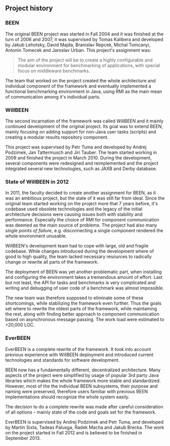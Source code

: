 ## Project history

### BEEN

The original BEEN project was started in Fall 2004 and it was finished at the turn of 2006 and 2007, it was supervised by Tomas Kalibera and developed by Jakub Lehotsky, David Majda, Branislav Repcek, Michal Tomcanyi, Antonin Tomecek and Jaroslav Urban. This project's assignment was:

> The aim of the project will be to create a highly configurable and modular environment
> for benchmarking of applications, with special focus on middleware benchmarks.

The team that worked on the project created the whole architecture and individual component of the framework and eventually implemented a functional benchmarking environment in Java, using RMI as the main mean of communication among it's individual parts.

### WillBEEN

The second incarnation of the framework was called *WillBEEN* and it mainly continued development of the original project. Its goal was to extend BEEN, mainly focusing on adding support for non-Java user tasks (scripts) and creating a modular results repository component. 

This project was supervised by Petr Tuma and developed by Andrej Podzimek, Jan Tattermusch and Jiri Tauber. The team started working in 2009 and finished the project in March 2010. During the development, several components were redesigned and reimplemented and the project integrated several new technologies, such as JAXB and Derby database.

### State of WillBEEN in 2012

In 2011, the faculty decided to create another assignment for BEEN, as it was an ambitious project, but the state of it was still far from ideal. Since the original team started working on the project more that 7 years before, it's codebase used obsolete technologies and the legacy of the initial architecture decisions were causing issues both with stability and performance. Especially the choice of RMI for component communication was deemed as the main source of problems. The project had also many *single points of failure*, e.g. disconnecting a single component rendered the whole environment unusable.

WillBEEN's development team had to cope with large, old and fragile codebase. While changes introduced during the development where of good to high quality, the team lacked necessary resources to radically change or rewrite all parts of the framework.

The deployment of BEEN was yet another problematic part, when installing and configuring the environment takes a tremendous amount of effort. Last but not least, the API for tasks and benchmarks is very complicated and writing and debugging of user code of a benchmark was almost impossible.

The new team was therefore supposed to eliminate some of these shortcomings, while stabilizing the framework even further. Thus the goals set where to rewrite the oldest parts of the framework, while maintaining the rest, along with finding better approach to component communication based on asynchronous message passing. The work load were estimated to +20,000 LOC.


### EverBEEN

EverBEEN is a complete rewrite of the framework. It took into account previous experience with WillBEEN deployment  <!-- TODO link to j.t. thesis --> and introduced current technologies and standards for software development.   

BEEN now has a fundamentally different, decentralized architecture. Many aspects of the project were simplified by usage of popular 3rd party Java libraries which makes the whole framework more stable and standardized. However, most of the the individual BEEN subsystems, their purpose and naming were preserved, therefore users familiar with previous BEEN implementations should recognize the whole system easily.

The decision to do a complete rewrite was made after careful consideration of all options - mainly state of the code and goals set for the framework.

EverBEEN is supervised by Andrej Podzimek and Petr Tuma, and developed by Martin Sixta, Tadeas Palusga, Radek Macha and Jakub Brecka. The work on the project started in Fall 2012 and is believed to be finished in September 2013.


